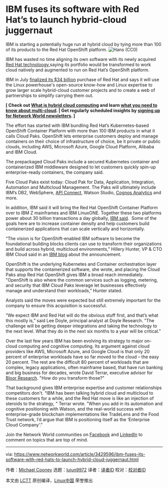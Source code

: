 [#]: collector: (lujun9972)
[#]: translator: ( )
[#]: reviewer: ( )
[#]: publisher: ( )
[#]: url: ( )
[#]: subject: (IBM fuses its software with Red Hat’s to launch hybrid-cloud juggernaut)
[#]: via: (https://www.networkworld.com/article/3429596/ibm-fuses-its-software-with-red-hats-to-launch-hybrid-cloud-juggernaut.html)
[#]: author: (Michael Cooney https://www.networkworld.com/author/Michael-Cooney/)

IBM fuses its software with Red Hat’s to launch hybrid-cloud juggernaut
======
IBM is starting a potentially huge run at hybrid cloud by tying more than 100 of its products to the Red Hat OpenShift platform.
![Hans \(CC0\)][1]

IBM has wasted no time aligning its own software with its newly acquired [Red Hat technoloogy][2],saying its portfolio would be transformed to work cloud natively and augmented to run on Red Hat’s OpenShift platform.

IBM in July [finalized its $34 billion][3] purchase of Red Hat and says it will use the Linux powerhouse's open-source know-how and Linux expertise to grow larger scale hybrid-cloud customer projects and to create a web of partnerships to simplify carrying them out.

**[ Check out [What is hybrid cloud computing][4] and learn [what you need to know about multi-cloud][5]. | Get regularly scheduled insights by [signing up for Network World newsletters][6]. ]**

The effort has started with IBM bundling Red Hat’s Kubernetes-based OpenShift Container Platform with more than 100 IBM products in what it calls Cloud Paks. OpenShift lets enterprise customers deploy and manage containers on their choice of infrastructure of choice, be it private or public clouds, including AWS, Microsoft Azure, Google Cloud Platform, Alibaba and IBM Cloud.

The prepackaged Cloud Paks include a secured Kubernetes container and containerized IBM middleware designed to let customers quickly spin-up enterprise-ready containers, the company said. 

Five Cloud Paks exist today: Cloud Pak for Data, Application, Integration, Automation and Multicloud Management. The Paks will ultimately include IBM’s DB2, WebSphere, [API Connect][7], Watson Studio, [Cognos Analytics][8] and more.

In addition, IBM said it will bring the Red Hat OpenShift Container Platform over to IBM Z mainframes and IBM LinuxONE. Together these two platforms power about 30 billion transactions a day globally, [IBM said][9].  Some of the goals here are to increase container density and help customers build containerized applications that can scale vertically and horizontally.

“The vision is for OpenShift-enabled IBM software to become the foundational building blocks clients can use to transform their organizations and build across hybrid, multicloud environments,” Hillery Hunter, VP &amp; CTO IBM Cloud said in an [IBM blog][10] about the announcement.

OpenShift is the underlying Kubernetes and Container orchestration layer that supports the containerized software, she wrote, and placing the Cloud Paks atop Red Hat OpenShift gives IBM a broad reach immediately. "OpenShift is also where the common services such as logging, metering, and security that IBM Cloud Paks leverage let businesses effectively manage and understand their workloads,” Hunter stated.

Analysts said the moves were expected but still extremely important for the company to ensure this acquisition is successful.

“We expect IBM and Red Hat will do the obvious stuff first, and that’s what this mostly is,” said Lee Doyle, principal analyst at Doyle Research. "The challenge will be getting deeper integrations and taking the technology to the next level. What they do in the next six months to a year will be critical.”

Over the last few years IBM has been evolving its strategy to major on-cloud computing and cognitive computing. Its argument against cloud providers like AWS, Microsoft Azure, and Google Cloud is that only 20 percent of enterprise workloads have so far moved to the cloud – the easy 20 percent. The rest are the difficult 80 percent of workloads that are complex, legacy applications, often mainframe based, that have run banking and big business for decades, wrote David Terrar, executive advisor for [Bloor Research][11]. "How do you transform those?"

That background gives IBM enterprise expertise and customer relationships competitors don't. “IBM has been talking hybrid cloud and multicloud to these customers for a while, and the Red Hat move is like an injection of steroids to the strategy, " Terrar wrote. "When you add in its automation and cognitive positioning with Watson, and the real-world success with enterprise-grade blockchain implementations like TradeLens and the Food Trust network, I’d argue that IBM is positioning itself as the ‘Enterprise Cloud Company’.”

Join the Network World communities on [Facebook][12] and [LinkedIn][13] to comment on topics that are top of mind.

--------------------------------------------------------------------------------

via: https://www.networkworld.com/article/3429596/ibm-fuses-its-software-with-red-hats-to-launch-hybrid-cloud-juggernaut.html

作者：[Michael Cooney][a]
选题：[lujun9972][b]
译者：[译者ID](https://github.com/译者ID)
校对：[校对者ID](https://github.com/校对者ID)

本文由 [LCTT](https://github.com/LCTT/TranslateProject) 原创编译，[Linux中国](https://linux.cn/) 荣誉推出

[a]: https://www.networkworld.com/author/Michael-Cooney/
[b]: https://github.com/lujun9972
[1]: https://images.idgesg.net/images/article/2017/06/moon-2117426_1280-100726933-large.jpg
[2]: https://www.networkworld.com/article/3317517/the-ibm-red-hat-deal-what-it-means-for-enterprises.html
[3]: https://www.networkworld.com/article/3316960/ibm-closes-34b-red-hat-deal-vaults-into-multi-cloud.html
[4]: https://www.networkworld.com/article/3233132/cloud-computing/what-is-hybrid-cloud-computing.html
[5]: https://www.networkworld.com/article/3252775/hybrid-cloud/multicloud-mania-what-to-know.html
[6]: https://www.networkworld.com/newsletters/signup.html
[7]: https://www.ibm.com/cloud/api-connect
[8]: https://www.ibm.com/products/cognos-analytics
[9]: https://www.ibm.com/blogs/systems/announcing-our-direction-for-red-hat-openshift-for-ibm-z-and-linuxone/?cm_mmc=OSocial_Twitter-_-Systems_Systems+-+LinuxONE-_-WW_WW-_-OpenShift+IBM+Z+and+LinuxONE+BLOG+still+image&cm_mmca1=000001BT&cm_mmca2=10009456&linkId=71365692
[10]: https://www.ibm.com/blogs/think/2019/08/ibm-software-on-any-cloud/
[11]: https://www.bloorresearch.com/
[12]: https://www.facebook.com/NetworkWorld/
[13]: https://www.linkedin.com/company/network-world
